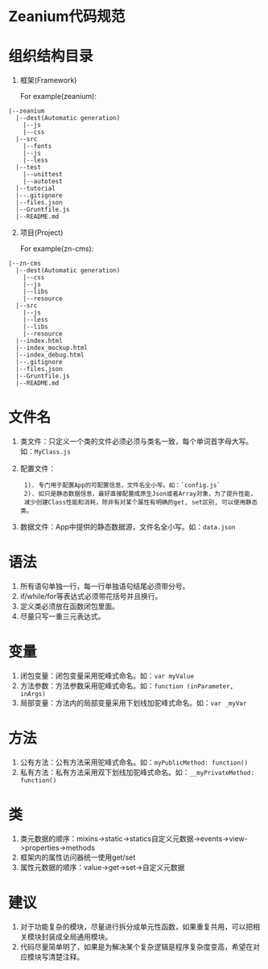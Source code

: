Zeanium代码规范
===============================

# 组织结构目录
1. 框架(Framework)

    For example(zeanium):
    
>    
    |--zeanium
      |--dest(Automatic generation)
        |--js
        |--css
      |--src
        |--fonts
        |--js
        |--less
      |--test
        |--unittest
        |--autotest
      |--tutorial
      |--.gitignore
      |--files.json
      |--Gruntfile.js
      |--README.md


2. 项目(Project)

    For example(zn-cms):
   
>
    |--zn-cms
      |--dest(Automatic generation)
        |--css
        |--js
        |--libs
        |--resource
      |--src
        |--js
        |--less
        |--libs
        |--resource
      |--index.html
      |--index_mockup.html
      |--index_debug.html
      |--.gitignore
      |--files.json
      |--Gruntfile.js
      |--README.md
      


# 文件名
1. 类文件：只定义一个类的文件必须必须与类名一致，每个单词首字母大写。如：`MyClass.js`
2. 配置文件：

        1). 专门用于配置App的可配置信息，文件名全小写。如：`config.js`
        2). 如只是静态数据信息，最好直接配置成原生Json或者Array对象，为了提升性能，
        减少创建Class性能和消耗，除非有对某个属性有明确的get, set区别, 可以使用静态类。
        
3. 数据文件：App中提供的静态数据源，文件名全小写。如：`data.json`

# 语法
1. 所有语句单独一行，每一行单独语句结尾必须带分号。
2. if/while/for等表达式必须带花括号并且换行。
3. 定义类必须放在函数闭包里面。
4. 尽量只写一重三元表达式。

# 变量
1. 闭包变量：闭包变量采用驼峰式命名。如：`var myValue`
2. 方法参数：方法参数采用驼峰式命名。如：`function (inParameter, inArgs)`
3. 局部变量：方法内的局部变量采用下划线加驼峰式命名。如：`var _myVar`

# 方法
1. 公有方法：公有方法采用驼峰式命名。如：`myPublicMethod: function()`
2. 私有方法：私有方法采用双下划线加驼峰式命名。如：`__myPrivateMethod: function()`

# 类
1. 类元数据的顺序：mixins->static->statics自定义元数据->events->view->properties->methods
2. 框架内的属性访问器统一使用get/set
3. 属性元数据的顺序：value->get->set->自定义元数据

# 建议
1. 对于功能复杂的模块，尽量进行拆分成单元性函数，如果重复共用，可以把相关模块封装成全局通用模块。
2. 代码尽量简单明了，如果是为解决某个复杂逻辑是程序复杂度变高，希望在对应模块写清楚注释。